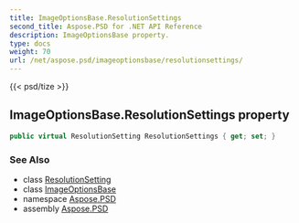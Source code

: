 ```yaml
---
title: ImageOptionsBase.ResolutionSettings
second_title: Aspose.PSD for .NET API Reference
description: ImageOptionsBase property. 
type: docs
weight: 70
url: /net/aspose.psd/imageoptionsbase/resolutionsettings/
---
```

{{< psd/tize >}}
## ImageOptionsBase.ResolutionSettings property

```csharp
public virtual ResolutionSetting ResolutionSettings { get; set; }
```

### See Also

* class [ResolutionSetting](../../resolutionsetting/)
* class [ImageOptionsBase](../)
* namespace [Aspose.PSD](../../imageoptionsbase/)
* assembly [Aspose.PSD](../../../)



